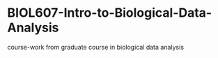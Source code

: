 # BIOL607-Intro-to-Biological-Data-Analysis
course-work from graduate course in biological data analysis
